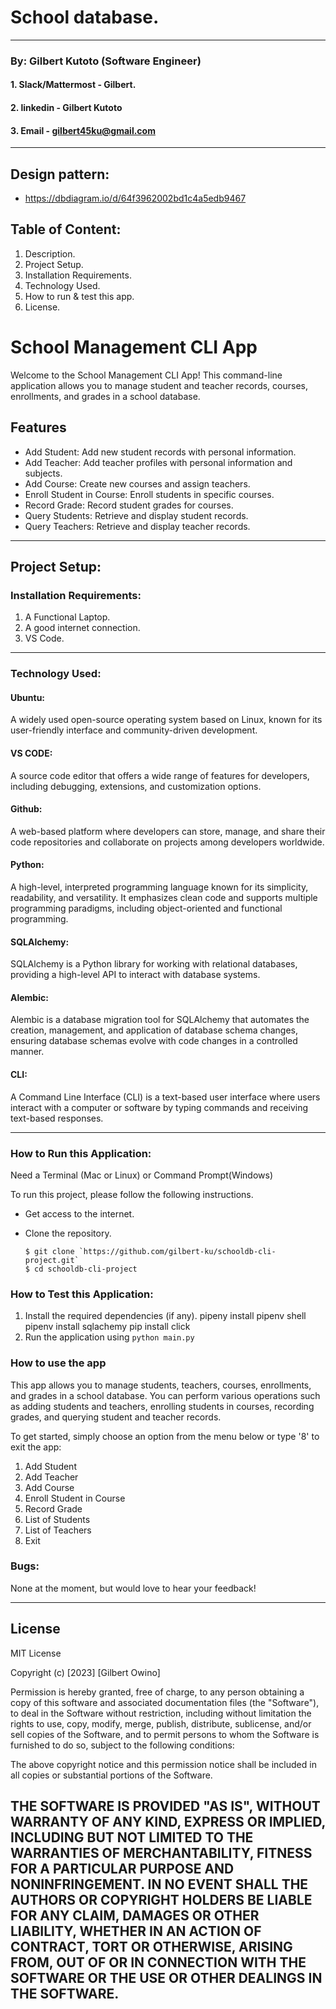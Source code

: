 

# School database.

---
### By: Gilbert Kutoto (Software Engineer)
#### 1. Slack/Mattermost - Gilbert.
#### 2. linkedin - Gilbert Kutoto
#### 3. Email - gilbert45ku@gmail.com
---

## Design pattern:

* https://dbdiagram.io/d/64f3962002bd1c4a5edb9467

## Table of Content:

1. Description.
2. Project Setup.
4. Installation Requirements.
5. Technology Used.
6. How to run & test this app.
7. License.

# School Management CLI App

Welcome to the School Management CLI App! This command-line application allows you to manage student and teacher records, courses, enrollments, and grades in a school database.

## Features

- Add Student: Add new student records with personal information.
- Add Teacher: Add teacher profiles with personal information and subjects.
- Add Course: Create new courses and assign teachers.
- Enroll Student in Course: Enroll students in specific courses.
- Record Grade: Record student grades for courses.
- Query Students: Retrieve and display student records.
- Query Teachers: Retrieve and display teacher records.

---
## Project Setup:

### Installation Requirements:
1. A Functional Laptop.
2. A good internet connection.
3. VS Code.

---

### Technology Used:

#### Ubuntu:
A widely used open-source operating system based on Linux, known for its user-friendly interface and community-driven development.

#### VS CODE:
A source code editor that offers a wide range of features for developers, including debugging, extensions, and customization options.

#### Github:
A web-based platform where developers can store, manage, and share their code repositories and collaborate on projects among developers worldwide.

#### Python:
A high-level, interpreted programming language known for its simplicity, readability, and versatility. It emphasizes clean code and supports multiple programming paradigms, including object-oriented and functional programming.

#### SQLAlchemy:
SQLAlchemy is a Python library for working with relational databases, providing a high-level API to interact with database systems.

#### Alembic:
Alembic is a database migration tool for SQLAlchemy that automates the creation, management, and application of database schema changes, ensuring database schemas evolve with code changes in a controlled manner.

#### CLI:
A Command Line Interface (CLI) is a text-based user interface where users interact with a computer or software by typing commands and receiving text-based responses.

---

### How to Run this Application:
Need a Terminal (Mac or Linux) or Command Prompt(Windows)

To run this project, please follow the following instructions.
* Get access to the internet.
* Clone the repository.

      $ git clone `https://github.com/gilbert-ku/schooldb-cli-project.git`
      $ cd schooldb-cli-project

### How to Test this Application:
1. Install the required dependencies (if any).
pipeny install
pipenv shell
pipenv install sqlachemy
pip install click
2. Run the application using `python main.py`


### How to use the app

This app allows you to manage students, teachers, courses, enrollments, and grades in a school database. You can perform various operations such as adding students and teachers, enrolling students in courses, recording grades, and querying student and teacher records.

To get started, simply choose an option from the menu below or type '8' to exit the app:

1. Add Student
2. Add Teacher
3. Add Course
4. Enroll Student in Course
5. Record Grade
6. List of Students
7. List of Teachers
8. Exit

### Bugs:

None at the moment, but would love to hear your feedback!

---

## License
MIT License

Copyright (c) [2023] [Gilbert Owino]

Permission is hereby granted, free of charge, to any person obtaining a copy
of this software and associated documentation files (the "Software"), to deal
in the Software without restriction, including without limitation the rights
to use, copy, modify, merge, publish, distribute, sublicense, and/or sell
copies of the Software, and to permit persons to whom the Software is
furnished to do so, subject to the following conditions:

The above copyright notice and this permission notice shall be included in all
copies or substantial portions of the Software.

THE SOFTWARE IS PROVIDED "AS IS", WITHOUT WARRANTY OF ANY KIND, EXPRESS OR
IMPLIED, INCLUDING BUT NOT LIMITED TO THE WARRANTIES OF MERCHANTABILITY,
FITNESS FOR A PARTICULAR PURPOSE AND NONINFRINGEMENT. IN NO EVENT SHALL THE
AUTHORS OR COPYRIGHT HOLDERS BE LIABLE FOR ANY CLAIM, DAMAGES OR OTHER
LIABILITY, WHETHER IN AN ACTION OF CONTRACT, TORT OR OTHERWISE, ARISING FROM,
OUT OF OR IN CONNECTION WITH THE SOFTWARE OR THE USE OR OTHER DEALINGS IN THE
SOFTWARE.
---
